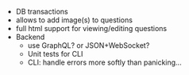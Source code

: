 - DB transactions
- allows to add image(s) to questions
- full html support for viewing/editing questions
- Backend
  - use GraphQL? or JSON+WebSocket?
  - Unit tests for CLI
  - CLI: handle errors more softly than panicking...
